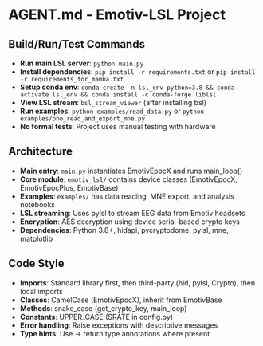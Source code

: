 # AGENT.md - Emotiv-LSL Project

## Build/Run/Test Commands
- **Run main LSL server**: `python main.py`
- **Install dependencies**: `pip install -r requirements.txt` or `pip install -r requirements_for_mamba.txt`
- **Setup conda env**: `conda create -n lsl_env python=3.8 && conda activate lsl_env && conda install -c conda-forge liblsl`
- **View LSL stream**: `bsl_stream_viewer` (after installing bsl)
- **Run examples**: `python examples/read_data.py` or `python examples/pho_read_and_export_mne.py`
- **No formal tests**: Project uses manual testing with hardware

## Architecture
- **Main entry**: `main.py` instantiates EmotivEpocX and runs main_loop()
- **Core module**: `emotiv_lsl/` contains device classes (EmotivEpocX, EmotivEpocPlus, EmotivBase)
- **Examples**: `examples/` has data reading, MNE export, and analysis notebooks
- **LSL streaming**: Uses pylsl to stream EEG data from Emotiv headsets
- **Encryption**: AES decryption using device serial-based crypto keys
- **Dependencies**: Python 3.8+, hidapi, pycryptodome, pylsl, mne, matplotlib

## Code Style
- **Imports**: Standard library first, then third-party (hid, pylsl, Crypto), then local imports
- **Classes**: CamelCase (EmotivEpocX), inherit from EmotivBase
- **Methods**: snake_case (get_crypto_key, main_loop)  
- **Constants**: UPPER_CASE (SRATE in config.py)
- **Error handling**: Raise exceptions with descriptive messages
- **Type hints**: Use -> return type annotations where present
